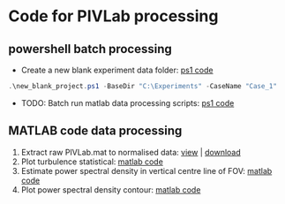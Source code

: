 # Code for PIVLab processing

## powershell batch processing

- Create a new blank experiment data folder: [ps1 code](./PIV-processing/new_blank_project.ps1)

```ps1
.\new_blank_project.ps1 -BaseDir "C:\Experiments" -CaseName "Case_1"
```

- TODO: Batch run matlab data processing scripts: [ps1 code](./PIV-processing/batch_pivlab_data.ps1)

## MATLAB code data processing

1. Extract raw PIVLab.mat to normalised data:  [view](./PIV-processing/raw2data.html) | [download](./PIV-processing/raw2data.m)
2. Plot turbulence statistical: [matlab code](./PIV-processing/pivPlot.m)
3. Estimate power spectral density in vertical centre line of FOV: [matlab code](./PIV-processing/PSD.m)
4. Plot power spectral density contour: [matlab code](./PIV-processing/pxxPlot.m)

